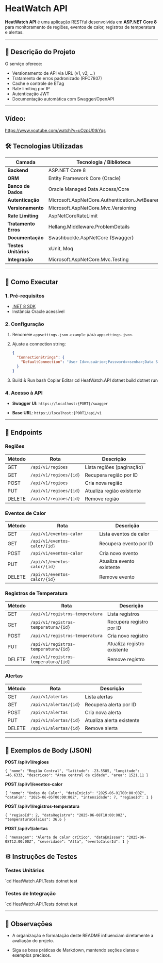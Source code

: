 # HeatWatch API

**HeatWatch API** é uma aplicação RESTful desenvolvida em **ASP.NET Core 8** para monitoramento de regiões, eventos de calor, registros de temperatura e alertas.

---

## 📖 Descrição do Projeto

O serviço oferece:

- Versionamento de API via URL (v1, v2, …)  
- Tratamento de erros padronizado (RFC7807)  
- Cache e controle de ETag  
- Rate limiting por IP  
- Autenticação JWT  
- Documentação automática com Swagger/OpenAPI  

---

## Vídeo:
https://www.youtube.com/watch?v=uOzpU0tkYqs

## 🛠 Tecnologias Utilizadas

| Camada           | Tecnologia / Biblioteca                                       |
| ---------------- | ------------------------------------------------------------- |
| **Backend**      | ASP.NET Core 8                                                |
| **ORM**          | Entity Framework Core (Oracle)                                |
| **Banco de Dados** | Oracle Managed Data Access/Core                             |
| **Autenticação** | Microsoft.AspNetCore.Authentication.JwtBearer                |
| **Versionamento**| Microsoft.AspNetCore.Mvc.Versioning                           |
| **Rate Limiting**| AspNetCoreRateLimit                                           |
| **Tratamento Erros** | Hellang.Middleware.ProblemDetails                        |
| **Documentação** | Swashbuckle.AspNetCore (Swagger)                              |
| **Testes Unitários** | xUnit, Moq                                               |
| **Integração**   | Microsoft.AspNetCore.Mvc.Testing                              |

---

## 🚀 Como Executar

### 1. Pré-requisitos

- [.NET 8 SDK](https://dotnet.microsoft.com/download)  
- Instância Oracle acessível  

### 2. Configuração

1. Renomeie `appsettings.json.example` para `appsettings.json`.  
2. Ajuste a connection string:

   ```json
   {
     "ConnectionStrings": {
       "DefaultConnection": "User Id=<usuário>;Password=<senha>;Data Source=<host>:<porta>/<serviço>"
     }
   }
3. Build & Run
bash
Copiar
Editar
cd HeatWatch.API
dotnet build
dotnet run

### 4\. Acesso à API

-   **Swagger UI**: `https://localhost:{PORT}/swagger`

-   **Base URL**: `https://localhost:{PORT}/api/v1`

* * * * *

📡 Endpoints
------------

### Regiões

| Método | Rota | Descrição |
| --- | --- | --- |
| GET | `/api/v1/regioes` | Lista regiões (paginação) |
| GET | `/api/v1/regioes/{id}` | Recupera região por ID |
| POST | `/api/v1/regioes` | Cria nova região |
| PUT | `/api/v1/regioes/{id}` | Atualiza região existente |
| DELETE | `/api/v1/regioes/{id}` | Remove região |

### Eventos de Calor

| Método | Rota | Descrição |
| --- | --- | --- |
| GET | `/api/v1/eventos-calor` | Lista eventos de calor |
| GET | `/api/v1/eventos-calor/{id}` | Recupera evento por ID |
| POST | `/api/v1/eventos-calor` | Cria novo evento |
| PUT | `/api/v1/eventos-calor/{id}` | Atualiza evento existente |
| DELETE | `/api/v1/eventos-calor/{id}` | Remove evento |

### Registros de Temperatura

| Método | Rota | Descrição |
| --- | --- | --- |
| GET | `/api/v1/registros-temperatura` | Lista registros |
| GET | `/api/v1/registros-temperatura/{id}` | Recupera registro por ID |
| POST | `/api/v1/registros-temperatura` | Cria novo registro |
| PUT | `/api/v1/registros-temperatura/{id}` | Atualiza registro existente |
| DELETE | `/api/v1/registros-temperatura/{id}` | Remove registro |

### Alertas

| Método | Rota | Descrição |
| --- | --- | --- |
| GET | `/api/v1/alertas` | Lista alertas |
| GET | `/api/v1/alertas/{id}` | Recupera alerta por ID |
| POST | `/api/v1/alertas` | Cria nova alerta |
| PUT | `/api/v1/alertas/{id}` | Atualiza alerta existente |
| DELETE | `/api/v1/alertas/{id}` | Remove alerta |

* * * * *

📄 Exemplos de Body (JSON)
--------------------------

**POST /api/v1/regioes**





`{
  "nome": "Região Central",
  "latitude": -23.5505,
  "longitude": -46.6333,
  "descricao": "Área central da cidade",
  "area": 1521.11
}`

**POST /api/v1/eventos-calor**





`{
  "nome": "Ondas de Calor",
  "dataInicio": "2025-06-01T00:00:00Z",
  "dataFim": "2025-06-05T00:00:00Z",
  "intensidade": 7,
  "regiaoId": 1
}`

**POST /api/v1/registros-temperatura**





`{
  "regiaoId": 2,
  "dataRegistro": "2025-06-08T10:00:00Z",
  "temperaturaCelsius": 36.6
}`

**POST /api/v1/alertas**





`{
  "mensagem": "Alerta de calor crítico",
  "dataEmissao": "2025-06-08T12:00:00Z",
  "severidade": "Alta",
  "eventoCalorId": 1
}`



⚙️ Instruções de Testes
-----------------------

### Testes Unitários



`cd HeatWatch.API.Tests
dotnet test

### Testes de Integração


`cd HeatWatch.API.Tests
dotnet test 

* * * * *

📌 Observações
--------------

-   A organização e formatação deste README influenciam diretamente a avaliação do projeto.

-   Siga as boas práticas de Markdown, mantendo seções claras e exemplos precisos.

